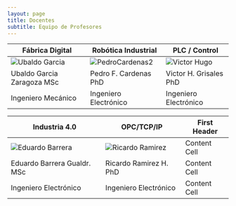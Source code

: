```yaml
---
layout: page
title: Docentes 
subtitle: Equipo de Profesores
---
```


| Fábrica Digital  | Robótica Industrial | PLC / Control | 
| ------------- | ------------- |------------- |
| ![Ubaldo Garcia](https://user-images.githubusercontent.com/27815265/216997972-edf3994e-d436-4bb1-9ecf-6ddbbb119781.png) | ![PedroCardenas2](https://user-images.githubusercontent.com/27815265/217002716-82745421-6795-466e-a07c-8dbf71520966.png)  | ![Victor Hugo](https://user-images.githubusercontent.com/27815265/217003744-17c4bcf8-e3cb-498e-9021-bb54fbcfe1c8.png)  | 
| Ubaldo Garcia Zaragoza MSc  | Pedro F. Cardenas    PhD  | Victor H. Grisales   PhD |
| Ingeniero Mecánico | Ingeniero Electrónico  | Ingeniero Electrónico |


| Industria 4.0  | OPC/TCP/IP|First Header  | 
| ------------- | ------------- |------------- |
| ![Eduardo Barrera](https://user-images.githubusercontent.com/27815265/217004618-5ccce037-7ae5-4051-8855-d8abe2f6786f.png) | ![Ricardo Ramirez](https://user-images.githubusercontent.com/27815265/217006274-2eb7f901-a004-4b2e-90cb-3b28883f1837.png)  | Content Cell  | 
| Eduardo Barrera Gualdr.     MSc  | Ricardo Ramirez H. PhD  |Content Cell  |
| Ingeniero Electrónico  | Ingeniero Electrónico  |Content Cell  |


